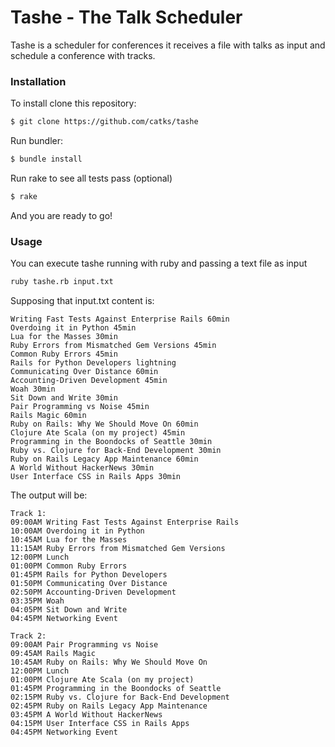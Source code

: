 # Tashe - The Talk Scheduler

Tashe is a scheduler for conferences it receives a file with talks as input and schedule a conference with tracks.

### Installation
To install clone this repository:
```sh
$ git clone https://github.com/catks/tashe
```

Run bundler:
```sh
$ bundle install
```

Run rake to see all tests pass (optional)
```sh
$ rake
```

And you are ready to go!

### Usage

You can execute tashe running with ruby and passing a text file as input

```sh
ruby tashe.rb input.txt    
```

Supposing that input.txt content is:
```
Writing Fast Tests Against Enterprise Rails 60min
Overdoing it in Python 45min
Lua for the Masses 30min
Ruby Errors from Mismatched Gem Versions 45min
Common Ruby Errors 45min
Rails for Python Developers lightning
Communicating Over Distance 60min
Accounting-Driven Development 45min
Woah 30min
Sit Down and Write 30min
Pair Programming vs Noise 45min
Rails Magic 60min
Ruby on Rails: Why We Should Move On 60min
Clojure Ate Scala (on my project) 45min
Programming in the Boondocks of Seattle 30min
Ruby vs. Clojure for Back-End Development 30min
Ruby on Rails Legacy App Maintenance 60min
A World Without HackerNews 30min
User Interface CSS in Rails Apps 30min
```

The output will be:
```
Track 1:
09:00AM Writing Fast Tests Against Enterprise Rails
10:00AM Overdoing it in Python
10:45AM Lua for the Masses
11:15AM Ruby Errors from Mismatched Gem Versions
12:00PM Lunch
01:00PM Common Ruby Errors
01:45PM Rails for Python Developers
01:50PM Communicating Over Distance
02:50PM Accounting-Driven Development
03:35PM Woah
04:05PM Sit Down and Write
04:45PM Networking Event

Track 2:
09:00AM Pair Programming vs Noise
09:45AM Rails Magic
10:45AM Ruby on Rails: Why We Should Move On
12:00PM Lunch
01:00PM Clojure Ate Scala (on my project)
01:45PM Programming in the Boondocks of Seattle
02:15PM Ruby vs. Clojure for Back-End Development
02:45PM Ruby on Rails Legacy App Maintenance
03:45PM A World Without HackerNews
04:15PM User Interface CSS in Rails Apps
04:45PM Networking Event
```


